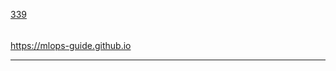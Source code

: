 [339](https://github.com/guilhermeprokisch/guilherme/issues/339) 
###### 

https://mlops-guide.github.io



-------------------------------------------------------------------------------

